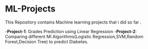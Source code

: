 # ML-Projects

This Repository contains Machine learning projects that i did so far .

-**Project-1**: Grades Prediction using Linear Regression
-**Project-2**: Comparing different Ml Algorithms(Logistic Regression,SVM,Random Forest,Decision Tree) to predict Diabetes.
